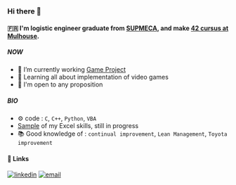 ### Hi there 👋 

#### 🇫🇷 I'm logistic engineer graduate from [SUPMECA](https://www.isae-supmeca.fr/), and make [42 cursus at Mulhouse](https://www.42mulhouse.fr/).

##### NOW

- 🔭 I’m currently working  [Game Project](https://github.com/Jeremy-Perras/42_Game_Training)
- 🌱 Learning all about implementation of video games
- 📨 I'm open to any proposition

##### BIO

- ⚙️ code : `C`, `C++`, `Python`, `VBA`
- [Sample](https://github.com/Jeremy-Perras/Flux) of my Excel skills, still in progress
- 📚 Good knowledge of : `continual improvement`, `Lean Management`, `Toyota improvement`

#### :link: Links

<a href="https://www.linkedin.com/in/j%C3%A9r%C3%A9my-perras-1ba397167/"><img src="https://img.icons8.com/color/96/000000/linkedin.png" alt="linkedin"/></a>
<a href="mailto:jeremy.perras@outlook.fr"><img src="https://img.icons8.com/color/96/000000/gmail.png" alt="email"/></a>
